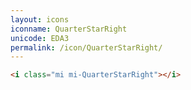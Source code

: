 ```yaml
---
layout: icons
iconname: QuarterStarRight
unicode: EDA3
permalink: /icon/QuarterStarRight/
---
```


``` html
<i class="mi mi-QuarterStarRight"></i>
```
